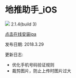 # 地推助手_iOS

![](https://cnzlh.github.io/ios_57.png)
2.1.4(build 3)

<a href="itms-services://?action=download-manifest&url=https://cnzlh.github.io/manifest.plist">点击在线安装ipa</a>

发布日期: 
2018.3.29

更新日志:
* 优化手机号码验证规则
* 裁剪图片，防止上传时图片过大


